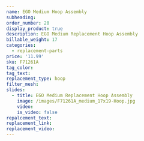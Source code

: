 ```yaml
---
name: EGO Medium Hoop Assembly
subheading:
order_number: 20
display_product: true
description: EGO Medium Replacement Hoop Assembly
billable_weight: 17
categories:
  - replacement-parts
price: '11.99'
sku: F71261A
tag_color:
tag_text:
replacement_type: hoop
filter_mesh:
slides:
  - title: EGO Medium Replacement Hoop Assembly
    image: /images/F71261A_medium_17x19-Hoop.jpg
    video:
    is_video: false
repalcement_text:
replacement_link:
replacement_video:
---
```

